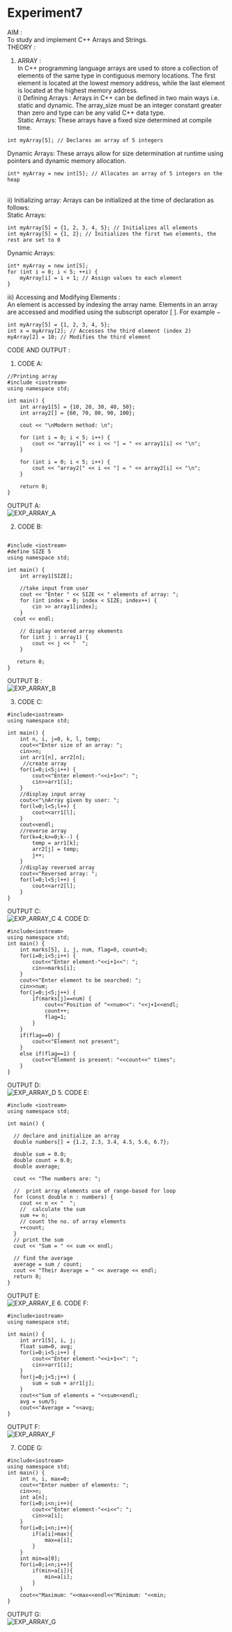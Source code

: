# Experiment7
AIM : <BR>
To study and implement C++ Arrays and Strings. <BR>
THEORY :<BR>
1) ARRAY : <BR>
 In C++ programming language arrays are used to store a collection of elements of the same type in contiguous memory locations. The first element is located at the lowest memory address, while the last element is located at the highest memory address. <br>
i) Defining Arrays : Arrays in C++ can be defined in two main ways i.e. static and dynamic. The array_size must be an integer constant greater than zero and type can be any valid C++ data type.  <br>
Static Arrays: These arrays have a fixed size determined at compile time.   <br>
```
int myArray[5]; // Declares an array of 5 integers
```
Dynamic Arrays: These arrays allow for size determination at runtime using pointers and dynamic memory allocation. <br>
```
int* myArray = new int[5]; // Allocates an array of 5 integers on the heap
```
 <br>
ii) Initializing array: Arrays can be initialized at the time of declaration as follows: <br>
Static Arrays: <br>

```
int myArray[5] = {1, 2, 3, 4, 5}; // Initializes all elements
int myArray[5] = {1, 2}; // Initializes the first two elements, the rest are set to 0  
```
Dynamic Arrays:
```
int* myArray = new int[5];
for (int i = 0; i < 5; ++i) {
    myArray[i] = i + 1; // Assign values to each element
}
```

 iii) Accessing and Modifying Elements : <br> 
An element is accessed by indexing the array name. Elements in an array are accessed and modified using the subscript operator [ ]. For example −
```
int myArray[5] = {1, 2, 3, 4, 5};
int x = myArray[2]; // Accesses the third element (index 2)
myArray[2] = 10; // Modifies the third element
```
CODE AND OUTPUT : <BR>
1. CODE A:  <BR>
```
//Printing array 
#include <iostream>
using namespace std;

int main() {
    int array1[5] = {10, 20, 30, 40, 50};
    int array2[] = {60, 70, 80, 90, 100};

    cout << "\nModern method: \n";

    for (int i = 0; i < 5; i++) {
        cout << "array1[" << i << "] = " << array1[i] << "\n";
    }

    for (int i = 0; i < 5; i++) {
        cout << "array2[" << i << "] = " << array2[i] << "\n";
    }

    return 0;
}
```
OUTPUT A: <BR>
![EXP_ARRAY_A](https://github.com/sarakanyal03/CDS_Experiment7/blob/main/array_a.png)

2. CODE B: <BR>
```

#include <iostream>
#define SIZE 5
using namespace std;

int main() {
    int array1[SIZE];

    //take input from user
    cout << "Enter " << SIZE << " elements of array: ";
    for (int index = 0; index < SIZE; index++) {
        cin >> array1[index];
    }
  cout << endl;

    // display entered array ekements
    for (int j : array1) {
        cout << j << "  ";
    }

   return 0;
}

```
OUTPUT B : <BR>
![EXP_ARRAY_B](https://github.com/sarakanyal03/CDS_Experiment7/blob/main/array_b.png)

3. CODE C: <BR>
```
#include<iostream>
using namespace std;

int main() {
    int n, i, j=0, k, l, temp;
    cout<<"Enter size of an array: ";
    cin>>n;
    int arr1[n], arr2[n];
     //create array
    for(i=0;i<5;i++) {
        cout<<"Enter element-"<<i+1<<": ";
        cin>>arr1[i];
    }
    //display input array
    cout<<"\nArray given by user: ";
    for(l=0;l<5;l++) {
        cout<<arr1[l];
    }
    cout<<endl;
    //reverse array
    for(k=4;k>=0;k--) {
        temp = arr1[k];
        arr2[j] = temp;
        j++;
    }
    //display reversed array
    cout<<"Reversed array: ";
    for(l=0;l<5;l++) {
        cout<<arr2[l];
    }
}
```
OUTPUT C: <BR>
![EXP_ARRAY_C](https://github.com/sarakanyal03/CDS_Experiment7/blob/main/array_c.png)
4. CODE D: <BR>
```
#include<iostream>
using namespace std;
int main() {
    int marks[5], i, j, num, flag=0, count=0;
    for(i=0;i<5;i++) {
        cout<<"Enter element-"<<i+1<<": ";
        cin>>marks[i];
    }
    cout<<"Enter element to be searched: ";
    cin>>num;
    for(j=0;j<5;j++) {
        if(marks[j]==num) {
            cout<<"Position of "<<num<<": "<<j+1<<endl;
            count++;
            flag=1;
        }
    }
    if(flag==0) {
        cout<<"Element not present";
    }
    else if(flag==1) {
        cout<<"Element is present: "<<count<<" times";
    }
}
```
OUTPUT D: <BR>
![EXP_ARRAY_D](https://github.com/sarakanyal03/CDS_Experiment7/blob/main/array_d.png)
5. CODE E: <BR>
```
#include <iostream>
using namespace std;

int main() {
    
  // declare and initialize an array 
  double numbers[] = {1.2, 2.3, 3.4, 4.5, 5.6, 6.7};

  double sum = 0.0;
  double count = 0.0;
  double average;

  cout << "The numbers are: ";

  //  print array elements use of range-based for loop
  for (const double n : numbers) {
    cout << n << "  ";
    //  calculate the sum
    sum += n;
    // count the no. of array elements
    ++count;
  }
  // print the sum
  cout << "Sum = " << sum << endl;

  // find the average
  average = sum / count;
  cout << "Their Average = " << average << endl;
  return 0;
}
```
OUTPUT E: <BR>
![EXP_ARRAY_E](https://github.com/sarakanyal03/CDS_Experiment7/blob/main/array_e.png)
6. CODE F: <BR>
```
#include<iostream>
using namespace std;

int main() {
    int arr1[5], i, j;
    float sum=0, avg;
    for(i=0;i<5;i++) {
        cout<<"Enter element-"<<i+1<<": ";
        cin>>arr1[i];
    }
    for(j=0;j<5;j++) {
        sum = sum + arr1[j];
    }
    cout<<"Sum of elements = "<<sum<<endl;
    avg = sum/5;
    cout<<"Average = "<<avg;
}
```
OUTPUT F: <BR>
![EXP_ARRAY_F](https://github.com/sarakanyal03/CDS_Experiment7/blob/main/array_f.png)

7. CODE G: <BR>
```
#include<iostream>
using namespace std;
int main() {
    int n, i, max=0;
    cout<<"Enter number of elements: ";
    cin>>n;
    int a[n];
    for(i=0;i<n;i++){
        cout<<"Enter element-"<<i<<": ";
        cin>>a[i];
    }
    for(i=0;i<n;i++){
        if(a[i]>max){
            max=a[i];
        }
    }
    int min=a[0];
    for(i=0;i<n;i++){
        if(min>a[i]){
            min=a[i];
        }
    }
    cout<<"Maximum: "<<max<<endl<<"Minimum: "<<min;
}

```
OUTPUT G: <BR>
![EXP_ARRAY_G](https://github.com/sarakanyal03/CDS_Experiment7/blob/main/array_g.png)


